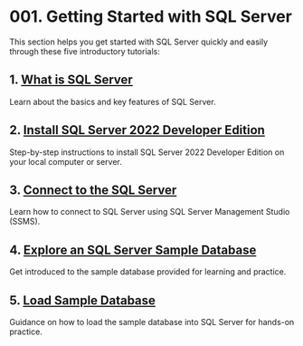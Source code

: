 # 001. Getting Started with SQL Server

This section helps you get started with SQL Server quickly and easily through these five introductory tutorials:

## 1. [What is SQL Server](001.001.What_is_SQL_Server.md)

Learn about the basics and key features of SQL Server.

## 2. [Install SQL Server 2022 Developer Edition](001.002.Install_SQL_Server.md)

Step-by-step instructions to install SQL Server 2022 Developer Edition on your local computer or server.

## 3. [Connect to the SQL Server](001.003.Connect_to_the_SQL_Server.md)

Learn how to connect to SQL Server using SQL Server Management Studio (SSMS).

## 4. [Explore an SQL Server Sample Database](001.004.SQL_Server_Sample_Database.md)

Get introduced to the sample database provided for learning and practice.

## 5. [Load Sample Database](001.005.Load_Sample_Database.md)

Guidance on how to load the sample database into SQL Server for hands-on practice.
